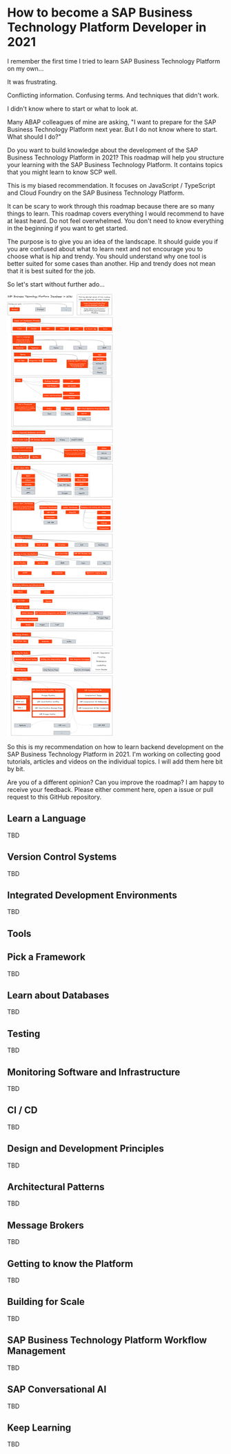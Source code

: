 # How to become a SAP Business Technology Platform Developer in 2021
I remember the first time I tried to learn SAP Business Technology Platform on my own...

It was frustrating.

Conflicting information. Confusing terms. And techniques that didn't work.

I didn't know where to start or what to look at.

Many ABAP colleagues of mine are asking, "I want to prepare for the SAP Business Technology Platform next year. But I do not know where to start. What should I do?"

Do you want to build knowledge about the development of the SAP Business Technology Platform in 2021? This roadmap will help you structure your learning with the SAP Business Technology Platform. It contains topics that you might learn to know SCP well.

This is my biased recommendation. It focuses on JavaScript / TypeScript and Cloud Foundry on the SAP Business Technology Platform.

It can be scary to work through this roadmap because there are so many things to learn. This roadmap covers everything I would recommend to have at least heard. Do not feel overwhelmed. You don't need to know everything in the beginning if you want to get started.

The purpose is to give you an idea of the landscape. It should guide you if you are confused about what to learn next and not encourage you to choose what is hip and trendy. You should understand why one tool is better suited for some cases than another. Hip and trendy does not mean that it is best suited for the job.

So let's start without further ado...

![SAP Business Technology Platform Backend Developer Roadmap](SAPBusinessTechnologyPlatformDeveloperRoadmap2021.png)

So this is my recommendation on how to learn backend development on the SAP Business Technology Platform in 2021. I'm working on collecting good tutorials, articles and videos on the individual topics. I will add them here bit by bit.

Are you of a different opinion? Can you improve the roadmap? I am happy to receive your feedback. Please either comment here, open a issue or pull request to this GitHub repository.

## Learn a Language

TBD

## Version Control Systems

TBD

## Integrated Development Environments

TBD

## Tools

## Pick a Framework

TBD

## Learn about Databases

TBD

## Testing

TBD

## Monitoring Software and Infrastructure

TBD

## CI / CD

TBD

## Design and Development Principles

TBD

## Architectural Patterns

TBD

## Message Brokers

TBD

## Getting to know the Platform

TBD

## Building for Scale

TBD

## SAP Business Technology Platform Workflow Management

TBD

## SAP Conversational AI

TBD

## Keep Learning

TBD

